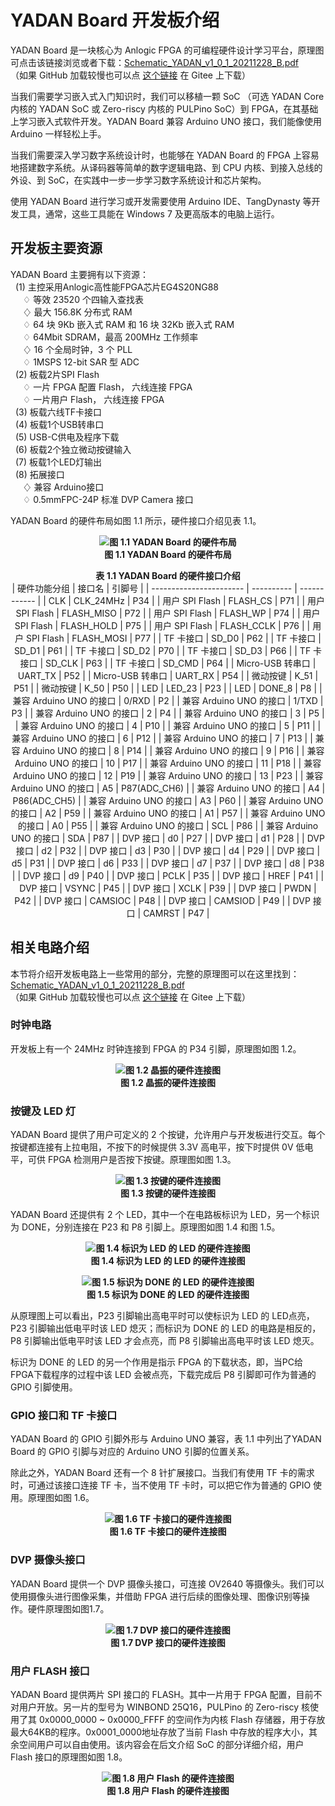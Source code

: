 # YADAN Board 开发板介绍  
  
YADAN Board 是一块核心为 Anlogic FPGA 的可编程硬件设计学习平台，原理图可点击该链接浏览或者下载：[Schematic_YADAN_v1_0_1_20211228_B.pdf](https://github.com/CSY-tvgo/YADAN-Docs/blob/main/docs/source/attachments/Schematic_YADAN_v1_0_1_20211228_B.pdf)  
（如果 GitHub 加载较慢也可以点 [这个链接](https://gitee.com/verimaker/yadan-board/blob/master/Schematic_YADAN_v1_0_1_20211228_B.pdf) 在 Gitee 上下载）  
  
当我们需要学习嵌入式入门知识时，我们可以移植一颗 SoC （可选 YADAN Core 内核的 YADAN SoC 或 Zero-riscy 内核的 PULPino SoC）到 FPGA，在其基础上学习嵌入式软件开发。YADAN Board 兼容 Arduino UNO 接口，我们能像使用 Arduino 一样轻松上手。  
  
当我们需要深入学习数字系统设计时，也能够在 YADAN Board 的 FPGA 上容易地搭建数字系统。从译码器等简单的数字逻辑电路、到 CPU 内核、到接入总线的外设、到 SoC，在实践中一步一步学习数字系统设计和芯片架构。  
  
使用 YADAN Board 进行学习或开发需要使用 Arduino IDE、TangDynasty 等开发工具，通常，这些工具能在 Windows 7 及更高版本的电脑上运行。  
  
  
## 开发板主要资源  

YADAN Board 主要拥有以下资源：  
&nbsp;&nbsp;(1) 主控采用Anlogic高性能FPGA芯片EG4S20NG88  
&nbsp;&nbsp;&nbsp;&nbsp; ♢ 等效 23520 个四输入查找表  
&nbsp;&nbsp;&nbsp;&nbsp; ♢ 最大 156.8K 分布式 RAM  
&nbsp;&nbsp;&nbsp;&nbsp; ♢ 64 块 9Kb 嵌入式 RAM 和 16 块 32Kb 嵌入式 RAM  
&nbsp;&nbsp;&nbsp;&nbsp; ♢ 64Mbit SDRAM，最高 200MHz 工作频率  
&nbsp;&nbsp;&nbsp;&nbsp; ♢ 16 个全局时钟，3 个 PLL  
&nbsp;&nbsp;&nbsp;&nbsp; ♢ 1MSPS 12-bit SAR 型 ADC  
&nbsp;&nbsp;(2) 板载2片SPI Flash  
&nbsp;&nbsp;&nbsp;&nbsp; ♢ 一片 FPGA 配置 Flash， 六线连接 FPGA  
&nbsp;&nbsp;&nbsp;&nbsp; ♢ 一片用户 Flash， 六线连接 FPGA  
&nbsp;&nbsp;(3) 板载六线TF卡接口  
&nbsp;&nbsp;(4) 板载1个USB转串口  
&nbsp;&nbsp;(5) USB-C供电及程序下载  
&nbsp;&nbsp;(6) 板载2个独立微动按键输入  
&nbsp;&nbsp;(7) 板载1个LED灯输出  
&nbsp;&nbsp;(8) 拓展接口  
&nbsp;&nbsp;&nbsp;&nbsp; ♢ 兼容 Arduino接口  
&nbsp;&nbsp;&nbsp;&nbsp; ♢ 0.5mmFPC-24P 标准 DVP Camera 接口  
  
YADAN Board 的硬件布局如图 1.1 所示，硬件接口介绍见表 1.1。  
  
**<center>![图 1.1 YADAN Board 的硬件布局](imgs/img_01_01.png)  
图 1.1 YADAN Board 的硬件布局</center>**
  
  
**<center>表 1.1 YADAN Board 的硬件接口介绍**  
| 硬件功能分组            | 接口名     | 引脚号       |
| ----------------------- | ---------- | ------------ |
| CLK                     | CLK_24MHz  | P34          |
| 用户 SPI Flash          | FLASH_CS   | P71          |
| 用户 SPI Flash          | FLASH_MISO | P72          |
| 用户 SPI Flash          | FLASH_WP   | P74          |
| 用户 SPI Flash          | FLASH_HOLD | P75          |
| 用户 SPI Flash          | FLASH_CCLK | P76          |
| 用户 SPI Flash          | FLASH_MOSI | P77          |
| TF 卡接口               | SD_D0      | P62          |
| TF 卡接口               | SD_D1      | P61          |
| TF 卡接口               | SD_D2      | P70          |
| TF 卡接口               | SD_D3      | P66          |
| TF 卡接口               | SD_CLK     | P63          |
| TF 卡接口               | SD_CMD     | P64          |
| Micro-USB 转串口        | UART_TX    | P52          |
| Micro-USB 转串口        | UART_RX    | P54          |
| 微动按键                | K_51       | P51          |
| 微动按键                | K_50       | P50          |
| LED                     | LED_23     | P23          |
| LED                     | DONE_8     | P8           |
| 兼容 Arduino UNO 的接口 | 0/RXD      | P2           |
| 兼容 Arduino UNO 的接口 | 1/TXD      | P3           |
| 兼容 Arduino UNO 的接口 | 2          | P4           |
| 兼容 Arduino UNO 的接口 | 3          | P5           |
| 兼容 Arduino UNO 的接口 | 4          | P10          |
| 兼容 Arduino UNO 的接口 | 5          | P11          |
| 兼容 Arduino UNO 的接口 | 6          | P12          |
| 兼容 Arduino UNO 的接口 | 7          | P13          |
| 兼容 Arduino UNO 的接口 | 8          | P14          |
| 兼容 Arduino UNO 的接口 | 9          | P16          |
| 兼容 Arduino UNO 的接口 | 10         | P17          |
| 兼容 Arduino UNO 的接口 | 11         | P18          |
| 兼容 Arduino UNO 的接口 | 12         | P19          |
| 兼容 Arduino UNO 的接口 | 13         | P23          |
| 兼容 Arduino UNO 的接口 | A5         | P87(ADC_CH6) |
| 兼容 Arduino UNO 的接口 | A4         | P86(ADC_CH5) |
| 兼容 Arduino UNO 的接口 | A3         | P60          |
| 兼容 Arduino UNO 的接口 | A2         | P59          |
| 兼容 Arduino UNO 的接口 | A1         | P57          |
| 兼容 Arduino UNO 的接口 | A0         | P55          |
| 兼容 Arduino UNO 的接口 | SCL        | P86          |
| 兼容 Arduino UNO 的接口 | SDA        | P87          |
| DVP 接口                | d0         | P27          |
| DVP 接口                | d1         | P28          |
| DVP 接口                | d2         | P32          |
| DVP 接口                | d3         | P30          |
| DVP 接口                | d4         | P29          |
| DVP 接口                | d5         | P31          |
| DVP 接口                | d6         | P33          |
| DVP 接口                | d7         | P37          |
| DVP 接口                | d8         | P38          |
| DVP 接口                | d9         | P40          |
| DVP 接口                | PCLK       | P35          |
| DVP 接口                | HREF       | P41          |
| DVP 接口                | VSYNC      | P45          |
| DVP 接口                | XCLK       | P39          |
| DVP 接口                | PWDN       | P42          |
| DVP 接口                | CAMSIOC    | P48          |
| DVP 接口                | CAMSIOD    | P49          |
| DVP 接口                | CAMRST     | P47          |
</center>
  

## 相关电路介绍  
本节将介绍开发板电路上一些常用的部分，完整的原理图可以在这里找到：[Schematic_YADAN_v1_0_1_20211228_B.pdf](https://github.com/CSY-tvgo/YADAN-Docs/blob/main/docs/source/attachments/Schematic_YADAN_v1_0_1_20211228_B.pdf)  
（如果 GitHub 加载较慢也可以点 [这个链接](https://gitee.com/verimaker/yadan-board/blob/master/Schematic_YADAN_v1_0_1_20211228_B.pdf) 在 Gitee 上下载）  

### 时钟电路  
开发板上有一个 24MHz 时钟连接到 FPGA 的 P34 引脚，原理图如图 1.2。  
  
**<center>![图 1.2 晶振的硬件连接图](imgs/img_01_02.png)  
图 1.2 晶振的硬件连接图</center>**
  
### 按键及 LED 灯  
YADAN Board 提供了用户可定义的 2 个按键，允许用户与开发板进行交互。每个按键都连接有上拉电阻，不按下的时候提供 3.3V 高电平，按下时提供 0V 低电平，可供 FPGA 检测用户是否按下按键。原理图如图 1.3。  
  
**<center>![图 1.3 按键的硬件连接图](imgs/img_01_03.png)  
图 1.3 按键的硬件连接图</center>**
  
YADAN Board 还提供有 2 个 LED，其中一个在电路板标识为 LED，另一个标识为 DONE，分别连接在 P23 和 P8 引脚上。原理图如图 1.4 和图 1.5。  
  
**<center>![图 1.4 标识为 LED 的 LED 的硬件连接图](imgs/img_01_04.png)  
图 1.4 标识为 LED 的 LED 的硬件连接图</center>**  
  
**<center>![图 1.5 标识为 DONE 的 LED 的硬件连接图](imgs/img_01_05.png)  
图 1.5 标识为 DONE 的 LED 的硬件连接图</center>**  
  
从原理图上可以看出，P23 引脚输出高电平时可以使标识为 LED 的 LED点亮，P23 引脚输出低电平时该 LED 熄灭；而标识为 DONE 的 LED 的电路是相反的，P8 引脚输出低电平时该 LED 才会点亮，而 P8 引脚输出高电平时该 LED 熄灭。  
  
标识为 DONE 的 LED 的另一个作用是指示 FPGA 的下载状态，即，当PC给FPGA下载程序的过程中该 LED 会被点亮，下载完成后 P8 引脚即可作为普通的 GPIO 引脚使用。  
  
### GPIO 接口和 TF 卡接口  
YADAN Board 的 GPIO 引脚外形与 Arduino UNO 兼容，表 1.1 中列出了YADAN Board 的 GPIO 引脚与对应的 Arduino UNO 引脚的位置关系。  
  
除此之外，YADAN Board 还有一个 8 针扩展接口。当我们有使用 TF 卡的需求时，可通过该接口连接 TF 卡，当不使用 TF 卡时，可以把它作为普通的 GPIO 使用。原理图如图 1.6。
  
**<center>![图 1.6 TF 卡接口的硬件连接图](imgs/img_01_06.png)  
图 1.6 TF 卡接口的硬件连接图</center>**

### DVP 摄像头接口  
YADAN Board 提供一个 DVP 摄像头接口，可连接 OV2640 等摄像头。我们可以使用摄像头进行图像采集，并借助 FPGA 进行后续的图像处理、图像识别等操作。硬件原理图如图1.7。  
  
**<center>![图 1.7 DVP 接口的硬件连接图](imgs/img_01_07.png)  
图 1.7 DVP 接口的硬件连接图</center>**

### 用户 FLASH 接口  
YADAN Board 提供两片 SPI 接口的 FLASH。其中一片用于 FPGA 配置，目前不对用户开放。另一片的型号为 WINBOND 25Q16，PULPino 的 Zero-riscy 核使用了其 0x0000_0000 ~ 0x0000_FFFF 的空间作为内核 Flash 存储器，用于存放最大64KB的程序。0x0001_0000地址存放了当前 Flash 中存放的程序大小，其余空间用户可以自由使用。该内容会在后文介绍 SoC 的部分详细介绍，用户 Flash 接口的原理图如图 1.8。  
**<center>![图 1.8 用户 Flash 的硬件连接图](imgs/img_01_08.png)  
图 1.8 用户 Flash 的硬件连接图</center>**
  
  